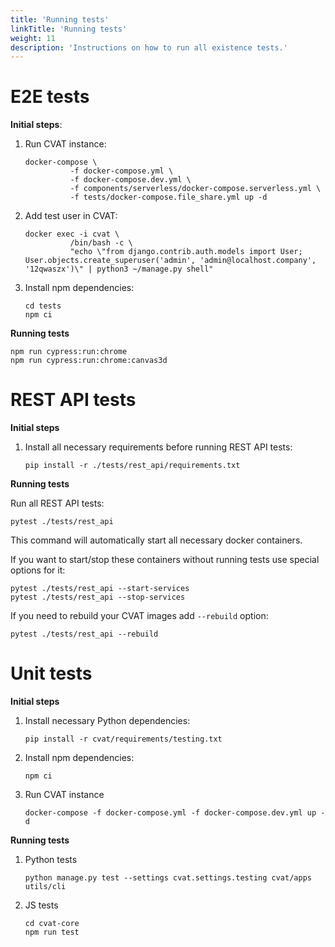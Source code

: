 ```yaml
---
title: 'Running tests'
linkTitle: 'Running tests'
weight: 11
description: 'Instructions on how to run all existence tests.'
---
```


# E2E tests

**Initial steps**:
1. Run CVAT instance:
   ```
   docker-compose \
             -f docker-compose.yml \
             -f docker-compose.dev.yml \
             -f components/serverless/docker-compose.serverless.yml \
             -f tests/docker-compose.file_share.yml up -d
   ```
1. Add test user in CVAT:
   ```
   docker exec -i cvat \
             /bin/bash -c \
             "echo \"from django.contrib.auth.models import User; User.objects.create_superuser('admin', 'admin@localhost.company', '12qwaszx')\" | python3 ~/manage.py shell"
   ```
1. Install npm dependencies:
   ```
   cd tests
   npm ci
   ```

**Running tests**

```
npm run cypress:run:chrome
npm run cypress:run:chrome:canvas3d
```

# REST API tests

**Initial steps**
1. Install all necessary requirements before running REST API tests:
   ```
   pip install -r ./tests/rest_api/requirements.txt
   ```

**Running tests**

Run all REST API tests:

```
pytest ./tests/rest_api
```

This command will automatically start all necessary docker containers.

If you want to start/stop these containers without running tests
use special options for it:

```
pytest ./tests/rest_api --start-services
pytest ./tests/rest_api --stop-services
```

If you need to rebuild your CVAT images add `--rebuild` option:
```
pytest ./tests/rest_api --rebuild
```

# Unit tests

**Initial steps**
1. Install necessary Python dependencies:
   ```
   pip install -r cvat/requirements/testing.txt
   ```
1. Install npm dependencies:
   ```
   npm ci
   ```
1. Run CVAT instance
   ```
   docker-compose -f docker-compose.yml -f docker-compose.dev.yml up -d
   ```

**Running tests**
1. Python tests
   ```
   python manage.py test --settings cvat.settings.testing cvat/apps utils/cli
   ```
1. JS tests
   ```
   cd cvat-core
   npm run test
   ```

